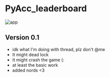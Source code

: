 # PyAcc_leaderboard

![app](./image/app.png)

## Version 0.1
* idk what I'm doing with thread, plz don't @me
* It might dead lock
* It might crash the game (:
* at least the basic work
* added nords <3